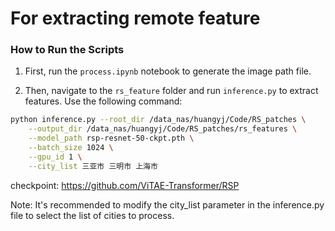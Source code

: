 # For extracting remote feature 
### How to Run the Scripts

1. First, run the `process.ipynb` notebook to generate the image path file.

2. Then, navigate to the `rs_feature` folder and run `inference.py` to extract features. Use the following command:

```bash
python inference.py --root_dir /data_nas/huangyj/Code/RS_patches \
    --output_dir /data_nas/huangyj/Code/RS_patches/rs_features \
    --model_path rsp-resnet-50-ckpt.pth \
    --batch_size 1024 \
    --gpu_id 1 \
    --city_list 三亚市 三明市 上海市
```

checkpoint: https://github.com/ViTAE-Transformer/RSP


Note: It's recommended to modify the city_list parameter in the inference.py file to select the list of cities to process.